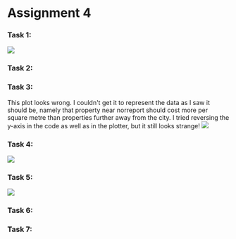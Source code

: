 # Assignment 4

### Task 1:
![](https://github.com/semester-groupies/disturbed-unit/blob/assignment-4/assignment-4/plot_50_km_2015.png)
### Task 2:

### Task 3:
This plot looks wrong. I couldn't get it to represent the data as I saw it should be, namely that property near norreport should cost 
more per square metre than properties further away from the city. I tried reversing the y-axis in the code as well as in the plotter, but it still looks strange!
![](https://github.com/semester-groupies/disturbed-unit/blob/assignment-4/assignment-4/2d_plot_norreport.png)
### Task 4:
![](https://github.com/semester-groupies/disturbed-unit/blob/assignment-4/assignment-4/sales_by_zip.png)
### Task 5:
![](https://github.com/semester-groupies/disturbed-unit/blob/assignment-4/assignment-4/room_numbers_histogram.png)

### Task 6:

### Task 7:
